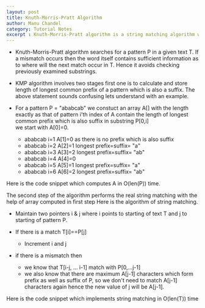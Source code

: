 ```yaml
---
layout: post
title: Knuth-Morris-Pratt Algorithm
author: Manu Chandel
category: Tutorial Notes
excerpt : Knuth-Morris-Pratt algorithm is a string matching algorithm which runs in linear time proportional to length of string. This post explains the algorithm and its implementation <br>
---
```

* Knuth-Morris-Pratt algorithm searches for a pattern P in a given text T. If a mismatch occurs then the word itself contains sufficient information as to where will the next match occur in T. Hence it avoids checking previously examined substrings.

* KMP algorithm involves two stages first one is to calculate and store length of longest common prefix of a pattern which is also a suffix.
The above statement sounds confusing lets understand with an example.<br>
* For a pattern P = "ababcab" we constuct an array A[] with the length exactly as that of pattern
i'th index of A contain the length of longest common prefix which is also suffix in substring P[0,i]<br>
  we start with A[0]=0.<br>
  *  ababcab  i=1  A[1]=0 as there is no prefix which is also suffix<br>
  *  ababcab  i=2  A[2]=1   longest prefix=suffix= "a"<br>
  *  ababcab  i=3  A[3]=2   longest prefix=suffix= "ab"<br>
  *  ababcab  i=4  A[4]=0<br>
  *  ababcab  i=5  A[5]=1   longest prefix=suffix= "a"<br>
  *  ababcab  i=6  A[6]=2   longest prefix=suffix= "ab"<br>

Here is the code snippet which computes A in O(len(P)) time.

<p><script src="https://gist.github.com/manuchandel/0fd71b79c38e07250cd8.js"></script></p>

The second step of the algorithm performs the real string matching with the help of array computed in first step
Here is the algorithm of string matching.

* Maintain two pointers i & j where i points to starting of text T and j to starting of pattern P.<br>
* If there is a match T[i]==P[j]<br>
   *  Increment i and j

* if there is a mismatch then<br>
   *  we know that T[i-j, ... i-1] match with P[0,...j-1]<br>
   *  we also know that there are maximum A[j-1] characters which form prefix as well as suffix of P, so we don't need to match A[j-1] characters again hence the new value of j will be A[j-1].<br>

Here is the code snippet which implements string matching in O(len(T)) time

<p><script src="https://gist.github.com/manuchandel/7c540b7f39746077070b.js"></script></p>
